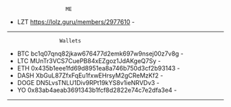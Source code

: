                        ME                         
- LZT https://lolz.guru/members/2977610          -
--------------------------------------------------
                     Wallets
- BTC bc1q07qnq82jkaw676477d2emk697w9nsej00z7v8g -
- LTC MUnTr3VCS7CuePB84xEZgoz1JdAKgeQ7Sy         -
- ETH 0x435b1eee1fd69d8951ea8a746b750d3cf2b93143 -
- DASH XbGuL87ZfxFqEu1fxwEHrsyM2gCReMzKf2        -
- DOGE DN5LvsTNLU1Div9RPt19kYS8v1ieNRVDv3        -
- YO 0x83ab4aeab3691343b1fcf8d2822e74c7e2dfa3e4  -
----------------------------------------------------

